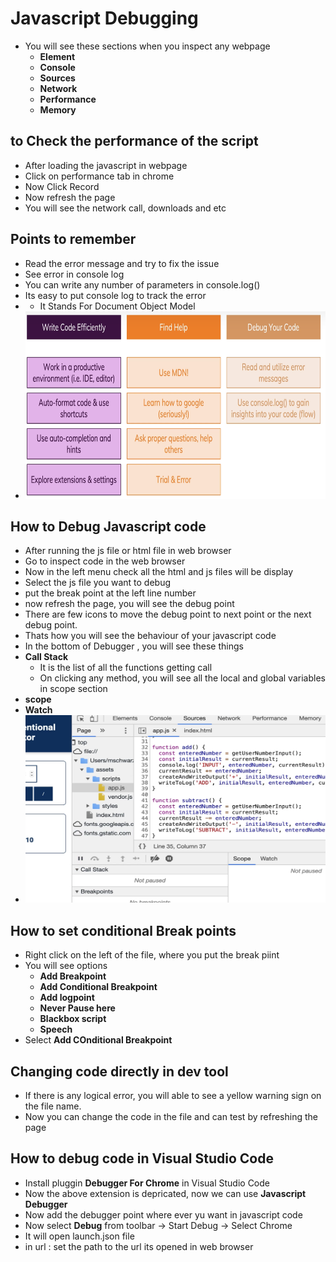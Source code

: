 # Javascript Debugging
- You will see these sections when you inspect any webpage
    - **Element**
    - **Console**
    - **Sources**
    - **Network**
    - **Performance**
    - **Memory**
## to Check the performance of the script
- After loading the javascript in webpage
- Click on performance tab in chrome
- Now Click Record
- Now refresh the page
- You will see the network call, downloads and etc

## Points to remember
- Read the error message and try to fix the issue
- See error in console log
- You can write any number of parameters in console.log()
- Its easy to put console log to track the error
- - It Stands For Document Object Model
- <img src="https://github.com/spdobest/JavaScriptUdemy/blob/master/ReadMe/images/debug1.png" width="700" height="300" /> 
  
## How to Debug Javascript code
- After running the js file or html file in web browser
- Go to inspect code in the web browser
- Now in the left menu check all the html and js files will be display
- Select the js file you want to debug
- put the break point at the left line number
- now refresh the page, you will see the debug point
- There are few icons to move the debug point to next point or the next debug point.
- Thats how you will see the behaviour of your javascript code
- In the bottom of Debugger , you will see these things
- **Call Stack**
    - It is the list of all the functions getting call
    - On clicking any method, you will see all the local and global variables in scope section 
- **scope**
- **Watch**
- <img src="https://github.com/spdobest/JavaScriptUdemy/blob/master/ReadMe/images/debuggerScreen.png" width="700" height="300" />
## How to set conditional Break points
- Right click on the left of the file, where you put the break piint
- You will see options
    - **Add Breakpoint**
    - **Add Conditional Breakpoint**
    - **Add logpoint**
    - **Never Pause here**
    - **Blackbox script**
    - **Speech**
- Select **Add COnditional Breakpoint**

## Changing code directly in dev tool
- If there is any logical error, you will able to see a yellow warning sign on the file name.
- Now you can change the code in the file and can test by refreshing the page

## How to debug code in Visual Studio Code
- Install pluggin **Debugger For Chrome** in Visual Studio Code
- Now the above extension is depricated, now we can use **Javascript Debugger**
- Now add the debugger point where ever yu want in javascript code
- Now select **Debug** from toolbar
    -> Start Debug
    -> Select Chrome
- It will open launch.json file
- in url : set the path to the url its opened in web browser




